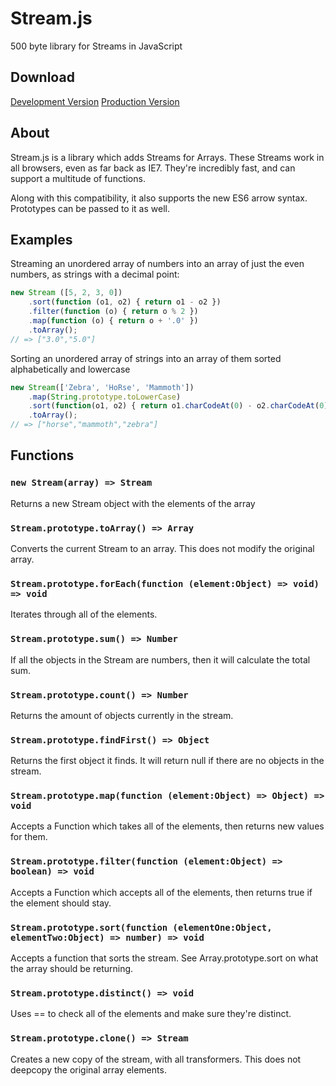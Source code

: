# Stream.js
500 byte library for Streams in JavaScript

## Download

[Development Version](src/stream.js) [Production Version](src/stream.prod.min.js)

## About

Stream.js is a library which adds Streams for Arrays. These Streams work in all browsers, even as far back as IE7\. They're incredibly fast, and can support a multitude of functions.

Along with this compatibility, it also supports the new ES6 arrow syntax. Prototypes can be passed to it as well.

## Examples

Streaming an unordered array of numbers into an array of just the even numbers, as strings with a decimal point:

```javascript
new Stream ([5, 2, 3, 0])
    .sort(function (o1, o2) { return o1 - o2 })
    .filter(function (o) { return o % 2 })
    .map(function (o) { return o + '.0' })
    .toArray();
// => ["3.0","5.0"]
```

Sorting an unordered array of strings into an array of them sorted alphabetically and lowercase

```javascript
new Stream(['Zebra', 'HoRse', 'Mammoth'])
    .map(String.prototype.toLowerCase)
    .sort(function(o1, o2) { return o1.charCodeAt(0) - o2.charCodeAt(0) })
    .toArray();
// => ["horse","mammoth","zebra"]
```

## Functions

### `new Stream(array) => Stream`

Returns a new Stream object with the elements of the array

### `Stream.prototype.toArray() => Array`

Converts the current Stream to an array. This does not modify the original array.

### `Stream.prototype.forEach(function (element:Object) => void) => void`

Iterates through all of the elements.

### `Stream.prototype.sum() => Number`

If all the objects in the Stream are numbers, then it will calculate the total sum.

### `Stream.prototype.count() => Number`

Returns the amount of objects currently in the stream.

### `Stream.prototype.findFirst() => Object`

Returns the first object it finds. It will return null if there are no objects in the stream.

### `Stream.prototype.map(function (element:Object) => Object) => void`

Accepts a Function which takes all of the elements, then returns new values for them.

### `Stream.prototype.filter(function (element:Object) => boolean) => void`

Accepts a Function which accepts all of the elements, then returns true if the element should stay.

### `Stream.prototype.sort(function (elementOne:Object, elementTwo:Object) => number) => void`

Accepts a function that sorts the stream. See Array.prototype.sort on what the array should be returning.

### `Stream.prototype.distinct() => void`

Uses == to check all of the elements and make sure they're distinct.

### `Stream.prototype.clone() => Stream`

Creates a new copy of the stream, with all transformers. This does not deepcopy the original array elements.
